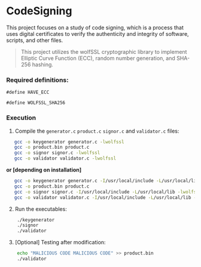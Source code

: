# CodeSigning
This project focuses on a study of code signing, which is a process that uses digital certificates to verify the authenticity and integrity of software, scripts, and other files.

> This project utilizes the wolfSSL cryptographic library to implement Elliptic Curve Function (ECC), random number generation, and SHA-256 hashing.

### Required definitions:
`#define HAVE_ECC`

`#define WOLFSSL_SHA256`

### Execution
1. Compile the `generator.c` `product.c` `signor.c` and `validator.c` files:
```sh
   gcc -o keygenerator generator.c -lwolfssl
   gcc -o product.bin product.c
   gcc -o signor signor.c -lwolfssl
   gcc -o validator validator.c -lwolfssl
```

**or \[depending on installation\]**


```sh
   gcc -o keygenerator generator.c -I/usr/local/include -L/usr/local/lib -lwolfssl -lm
   gcc -o product.bin product.c
   gcc -o signor signor.c -I/usr/local/include -L/usr/local/lib -lwolfssl -lm
   gcc -o validator validator.c -I/usr/local/include -L/usr/local/lib -lwolfssl -lm
```
    
2. Run the executables:
```sh
    ./keygenerator
    ./signor
    ./validator
```

3. \[Optional\] Testing after modification:
```sh
    echo "MALICIOUS CODE MALICIOUS CODE" >> product.bin
    ./validator
```


